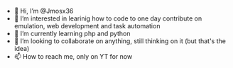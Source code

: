 - 👋 Hi, I’m @Jmosx36
- 👀 I’m interested in learinig how to code to one day contribute on emulation, web development and task automation
- 🌱 I’m currently learning php and python
- 💞️ I’m looking to collaborate on anything, still thinking on it (but that's the idea)
- 📫 How to reach me, only on YT for now

<!---
Jmosx36/Jmosx36 is a ✨ special ✨ repository because its `README.md` (this file) appears on your GitHub profile.
You can click the Preview link to take a look at your changes.
--->
